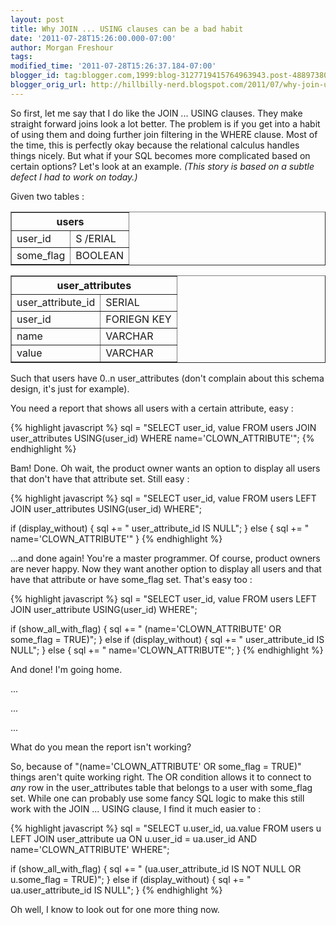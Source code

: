 ```yaml
---
layout: post
title: Why JOIN ... USING clauses can be a bad habit
date: '2011-07-28T15:26:00.000-07:00'
author: Morgan Freshour
tags: 
modified_time: '2011-07-28T15:26:37.184-07:00'
blogger_id: tag:blogger.com,1999:blog-3127719415764963943.post-4889738059572549484
blogger_orig_url: http://hillbilly-nerd.blogspot.com/2011/07/why-join-using-clauses-can-be-bad-habit.html
---
```


So first, let me say that I do like the JOIN ... USING clauses.  They make straight forward joins look a lot better.  The problem is if you get into a habit of using them and doing further join filtering in the WHERE clause.  Most of the time, this is perfectly okay because the relational calculus handles things nicely.  But what if your SQL becomes more complicated based on certain options?  Let's look at an example. _(This story is based on a subtle defect I had to work on today.)_

Given two tables :

<table border="1">  <tr><th colspan="2">users</th></tr>
  <tr><td>user_id</td><td>S /ERIAL</td></tr>
  <tr><td>some_flag</td><td>BOOLEAN</td></tr>
</table>

<table border="1">  <tr><th colspan="2">user_attributes</th></tr>
  <tr><td>user_attribute_id</td><td>SERIAL</td></tr>
  <tr><td>user_id</td><td>FORIEGN KEY</td></tr>
  <tr><td>name</td><td>VARCHAR</td></tr>
  <tr><td>value</td><td>VARCHAR</td></tr>
</table>

Such that users have 0..n user_attributes (don't complain about this schema design, it's just for example).



You need a report that shows all users with a certain attribute, easy :

{% highlight javascript %}
sql = "SELECT user_id, value
       FROM users
         JOIN user_attributes USING(user_id)
       WHERE name='CLOWN_ATTRIBUTE'";
{% endhighlight %}



Bam! Done.  Oh wait, the product owner wants an option to display all users that don't have that attribute set.  Still easy :



{% highlight javascript %}
sql = "SELECT user_id, value
       FROM users
         LEFT JOIN user_attributes USING(user_id)
       WHERE";

if (display_without) {
  sql += " user_attribute_id IS NULL";
} else {
  sql += "  name='CLOWN_ATTRIBUTE'"
}
{% endhighlight %}



...and done again!  You're a master programmer.  Of course, product owners are never happy.  Now they want another option to display all users and that have that attribute or have some_flag set.  That's easy too :



{% highlight javascript %}
sql = "SELECT user_id, value
       FROM users
         LEFT JOIN user_attribute USING(user_id)
       WHERE";

if (show_all_with_flag) {
  sql += " (name='CLOWN_ATTRIBUTE' OR some_flag = TRUE)";
} else if (display_without) {
  sql += " user_attribute_id IS NULL";
} else {
  sql += "  name='CLOWN_ATTRIBUTE'";
}
{% endhighlight %}



And done!  I'm going home.

...

...

...

What do you mean the report isn't working?



So, because of "(name='CLOWN_ATTRIBUTE' OR some_flag = TRUE)" things aren't quite working right.  The OR condition allows it to connect to _any_ row in the user_attributes table that belongs to a user with some_flag set.  While one can probably use some fancy SQL logic to make this still work with the JOIN ... USING clause, I find it much easier to :



{% highlight javascript %}
sql = "SELECT u.user_id, ua.value
       FROM users u
         LEFT JOIN user_attribute ua 
           ON u.user_id = ua.user_id AND name='CLOWN_ATTRIBUTE'
       WHERE";

if (show_all_with_flag) {
  sql += " (ua.user_attribute_id IS NOT NULL OR u.some_flag = TRUE)";
} else if (display_without) {
  sql += " ua.user_attribute_id IS NULL";
}
{% endhighlight %}



Oh well, I know to look out for one more thing now.